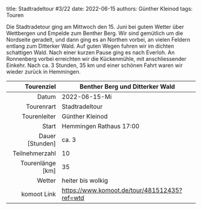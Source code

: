 title: Stadtradeltour #3/22
date: 2022-06-15
authors: Günther Kleinod
tags: Touren

Die Stadtradetour ging am Mittwoch den 15. Juni bei gutem Wetter über Wettbergen und Empelde zum Benther Berg. Wir sind gemütlich um die Nordseite geradelt, und dann ging es an Northen vorbei, an vielen Feldern entlang zum Ditterker Wald. Auf guten Wegen fuhren wir im dichten schattigen Wald. Nach einer kurzen Pause ging es nach Everloh. An Ronnenberg vorbei erreichten wir die Kückenmühle, mit anschliessender Einkehr. Nach ca. 3 Stunden, 35 km und einer schönen Fahrt waren wir wieder zurück in Hemmingen.


Tourenziel       | Benther Berg und Ditterker Wald
---------------: | -----------------------
Datum            | 2022-06-15-Mi
Tourenrart       | Stadtradeltour
Tourenleiter     | Günther Kleinod
Start            | Hemmingen Rathaus 17:00
Dauer [Stunden]  | ca. 3
Teilnehmerzahl   | 10
Tourenlänge [km] | 35
Wetter           | heiter bis wolkig
komoot Link      | <https://www.komoot.de/tour/481512435?ref=wtd>
